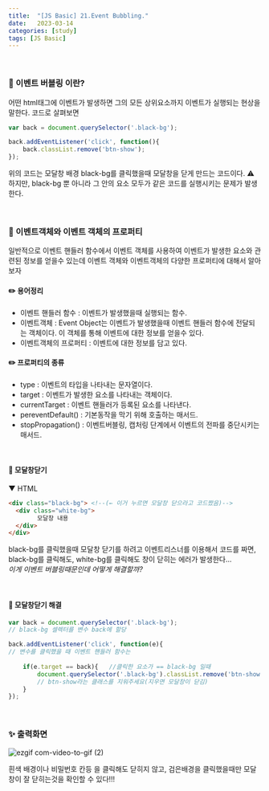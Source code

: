 ```yaml
---
title:  "[JS Basic] 21.Event Bubbling."
date:   2023-03-14
categories: [study]
tags: [JS Basic]
---
```

<br>

### 📂 이벤트 버블링 이란?

어떤 html태그에 이벤트가 발생하면 그의 모든 상위요소까지 이벤트가 실행되는 현상을 말한다.
코드로 살펴보면

```js
var back = document.querySelector('.black-bg');

back.addEventListener('click', function(){
    back.classList.remove('btn-show');
});
```
위의 코드는 모달창 배경 black-bg를 클릭했을때 모달창을 닫게 만드는 코드이다.
⚠️ 하지만, black-bg 뿐 아니라 그 안의 요소 모두가 같은 코드를 실행시키는 문제가 발생한다.

<br>

### 📂 이벤트객체와 이벤트 객체의 프로퍼티

일반적으로 이벤트 핸들러 함수에서 이벤트 객체를 사용하여 이벤트가 발생한 요소와 관련된 정보를 얻을수 있는데 이벤트 객체와 이벤트객체의 다양한 프로퍼티에 대해서 알아보자

#### ✏️ 용어정리
- 이벤트 핸들러 함수 : 이벤트가 발생했을때 실행되는 함수.
- 이벤트객체 : Event Object는 이벤트가 발생했을때 이벤트 핸들러 함수에 전달되는 객체이다. 이 객체를 통해 이벤트에 대한 정보를 얻을수 있다.     
- 이벤트객체의 프로퍼티 : 이벤트에 대한 정보를 담고 있다.

#### ✏️ 프로퍼티의 종류
- type : 이벤트의 타입을 나타내는 문자열이다.
- target : 이벤트가 발생한 요소를 나타내는 객체이다.
- currentTarget : 이벤트 핸들러가 등록된 요소를 나타낸다.
- pereventDefault() : 기본동작을 막기 위해 호출하는 매서드.
- stopPropagation() : 이벤트버블링, 캡처링 단계에서 이벤트의 전파를 중단시키는 매서드.

<br>

#### 📌 모달창닫기

▼ HTML
```html
<div class="black-bg"> <!--(← 이거 누르면 모달창 닫으라고 코드짰음)-->
  <div class="white-bg">
        모달창 내용
  </div>
</div>
```
black-bg를 클릭했을때 모달창 닫기를 하려고 이벤트리스너를 이용해서 코드를 짜면,    
black-bg를 클릭해도, white-bg를 클릭해도 창이 닫히는 에러가 발생한다...     
_이게 이벤트 버블링때문인데 어떻게 해결할까?_

<br>

#### 📌 모달창닫기 해결

```js
var back = document.querySelector('.black-bg');
// black-bg 셀렉터를 변수 back에 할당

back.addEventListener('click', function(e){
// 변수를 클릭했을 때 이벤트 핸들러 함수는    
    
    if(e.target == back){   //클릭한 요소가 == black-bg 일때
        document.querySelector('.black-bg').classList.remove('btn-show');
        // btn-show라는 클래스를 지워주세요(지우면 모달창이 닫김)
    }
});
```

<br>

### ✨ 출력화면

![ezgif com-video-to-gif (2)](https://user-images.githubusercontent.com/115879536/224765715-20faa6b7-c433-49c8-ac5f-42f1077b9064.gif)

흰색 배경이나 비밀번호 칸등 을 클릭해도 닫히지 않고, 검은배경을 클릭했을때만 모달창이 잘 닫히는것을 확인할 수 있다!!!